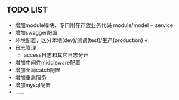 ## TODO LIST
* 增加module模块，专门用在存放业务代码 module/model + service
* 增加swagger配置
* 环境配置，区分本地(dev)/测试(test)/生产(production) √
* 日志管理
  - access日志和其它日志分开
* 增加中间件middleware配置
* 增加全局catch配置
* 增加重启服务
* 增加mysql配置
* ……

